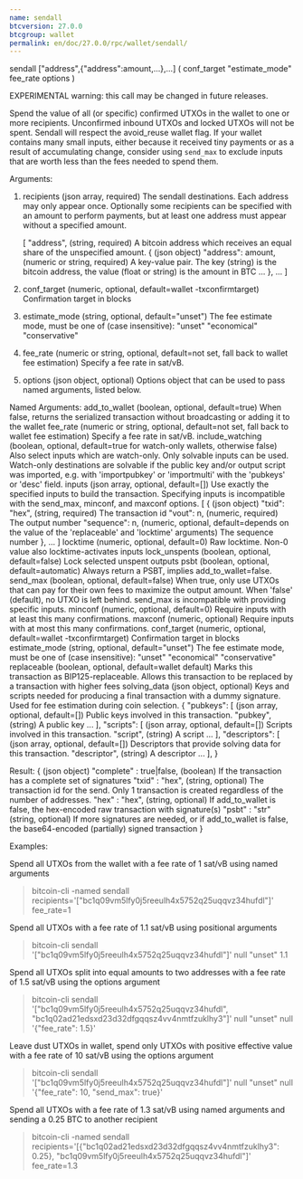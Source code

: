 ```yaml
---
name: sendall
btcversion: 27.0.0
btcgroup: wallet
permalink: en/doc/27.0.0/rpc/wallet/sendall/
---
```


sendall ["address",{"address":amount,...},...] ( conf_target "estimate_mode" fee_rate options )

EXPERIMENTAL warning: this call may be changed in future releases.

Spend the value of all (or specific) confirmed UTXOs in the wallet to one or more recipients.
Unconfirmed inbound UTXOs and locked UTXOs will not be spent. Sendall will respect the avoid_reuse wallet flag.
If your wallet contains many small inputs, either because it received tiny payments or as a result of accumulating change, consider using `send_max` to exclude inputs that are worth less than the fees needed to spend them.

Arguments:
1. recipients                  (json array, required) The sendall destinations. Each address may only appear once.
                               Optionally some recipients can be specified with an amount to perform payments, but at least one address must appear without a specified amount.
                               
     [
       "address",              (string, required) A bitcoin address which receives an equal share of the unspecified amount.
       {                       (json object)
         "address": amount,    (numeric or string, required) A key-value pair. The key (string) is the bitcoin address, the value (float or string) is the amount in BTC
         ...
       },
       ...
     ]
2. conf_target                 (numeric, optional, default=wallet -txconfirmtarget) Confirmation target in blocks
3. estimate_mode               (string, optional, default="unset") The fee estimate mode, must be one of (case insensitive):
                               "unset"
                               "economical"
                               "conservative"
4. fee_rate                    (numeric or string, optional, default=not set, fall back to wallet fee estimation) Specify a fee rate in sat/vB.
5. options                     (json object, optional) Options object that can be used to pass named arguments, listed below.

Named Arguments:
add_to_wallet              (boolean, optional, default=true) When false, returns the serialized transaction without broadcasting or adding it to the wallet
fee_rate                   (numeric or string, optional, default=not set, fall back to wallet fee estimation) Specify a fee rate in sat/vB.
include_watching           (boolean, optional, default=true for watch-only wallets, otherwise false) Also select inputs which are watch-only.
                           Only solvable inputs can be used. Watch-only destinations are solvable if the public key and/or output script was imported,
                           e.g. with 'importpubkey' or 'importmulti' with the 'pubkeys' or 'desc' field.
inputs                     (json array, optional, default=[]) Use exactly the specified inputs to build the transaction. Specifying inputs is incompatible with the send_max, minconf, and maxconf options.
     [
       {                   (json object)
         "txid": "hex",    (string, required) The transaction id
         "vout": n,        (numeric, required) The output number
         "sequence": n,    (numeric, optional, default=depends on the value of the 'replaceable' and 'locktime' arguments) The sequence number
       },
       ...
     ]
locktime                   (numeric, optional, default=0) Raw locktime. Non-0 value also locktime-activates inputs
lock_unspents              (boolean, optional, default=false) Lock selected unspent outputs
psbt                       (boolean, optional, default=automatic) Always return a PSBT, implies add_to_wallet=false.
send_max                   (boolean, optional, default=false) When true, only use UTXOs that can pay for their own fees to maximize the output amount. When 'false' (default), no UTXO is left behind. send_max is incompatible with providing specific inputs.
minconf                    (numeric, optional, default=0) Require inputs with at least this many confirmations.
maxconf                    (numeric, optional) Require inputs with at most this many confirmations.
conf_target                (numeric, optional, default=wallet -txconfirmtarget) Confirmation target in blocks
estimate_mode              (string, optional, default="unset") The fee estimate mode, must be one of (case insensitive):
                           "unset"
                           "economical"
                           "conservative"
replaceable                (boolean, optional, default=wallet default) Marks this transaction as BIP125-replaceable.
                           Allows this transaction to be replaced by a transaction with higher fees
solving_data               (json object, optional) Keys and scripts needed for producing a final transaction with a dummy signature.
                           Used for fee estimation during coin selection.
     {
       "pubkeys": [        (json array, optional, default=[]) Public keys involved in this transaction.
         "pubkey",         (string) A public key
         ...
       ],
       "scripts": [        (json array, optional, default=[]) Scripts involved in this transaction.
         "script",         (string) A script
         ...
       ],
       "descriptors": [    (json array, optional, default=[]) Descriptors that provide solving data for this transaction.
         "descriptor",     (string) A descriptor
         ...
       ],
     }

Result:
{                             (json object)
  "complete" : true|false,    (boolean) If the transaction has a complete set of signatures
  "txid" : "hex",             (string, optional) The transaction id for the send. Only 1 transaction is created regardless of the number of addresses.
  "hex" : "hex",              (string, optional) If add_to_wallet is false, the hex-encoded raw transaction with signature(s)
  "psbt" : "str"              (string, optional) If more signatures are needed, or if add_to_wallet is false, the base64-encoded (partially) signed transaction
}

Examples:

Spend all UTXOs from the wallet with a fee rate of 1 sat/vB using named arguments
> bitcoin-cli -named sendall recipients='["bc1q09vm5lfy0j5reeulh4x5752q25uqqvz34hufdl"]' fee_rate=1

Spend all UTXOs with a fee rate of 1.1 sat/vB using positional arguments
> bitcoin-cli sendall '["bc1q09vm5lfy0j5reeulh4x5752q25uqqvz34hufdl"]' null "unset" 1.1

Spend all UTXOs split into equal amounts to two addresses with a fee rate of 1.5 sat/vB using the options argument
> bitcoin-cli sendall '["bc1q09vm5lfy0j5reeulh4x5752q25uqqvz34hufdl", "bc1q02ad21edsxd23d32dfgqqsz4vv4nmtfzuklhy3"]' null "unset" null '{"fee_rate": 1.5}'

Leave dust UTXOs in wallet, spend only UTXOs with positive effective value with a fee rate of 10 sat/vB using the options argument
> bitcoin-cli sendall '["bc1q09vm5lfy0j5reeulh4x5752q25uqqvz34hufdl"]' null "unset" null '{"fee_rate": 10, "send_max": true}'

Spend all UTXOs with a fee rate of 1.3 sat/vB using named arguments and sending a 0.25 BTC to another recipient
> bitcoin-cli -named sendall recipients='[{"bc1q02ad21edsxd23d32dfgqqsz4vv4nmtfzuklhy3": 0.25}, "bc1q09vm5lfy0j5reeulh4x5752q25uqqvz34hufdl"]' fee_rate=1.3



